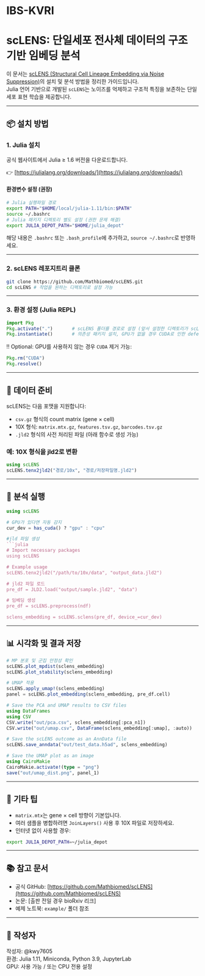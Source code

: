 # IBS-KVRI
# scLENS: 단일세포 전사체 데이터의 구조 기반 임베딩 분석

이 문서는 [scLENS (Structural Cell Lineage Embedding via Noise Suppression)](https://github.com/Mathbiomed/scLENS)의 설치 및 분석 방법을 정리한 가이드입니다.\
Julia 언어 기반으로 개발된 `scLENS`는 노이즈를 억제하고 구조적 특징을 보존하는 단일세포 표현 학습을 제공합니다.

---

## 📦 설치 방법

### 1. Julia 설치

공식 웹사이트에서 Julia ≥ 1.6 버전을 다운로드합니다.

👉 [https://julialang.org/downloads/](https://julialang.org/downloads/)

#### 환경변수 설정 (권장)

```bash
# Julia 실행파일 경로
export PATH="$HOME/local/julia-1.11/bin:$PATH"
source ~/.bashrc
# Julia 패키지 디렉토리 별도 설정 (권한 문제 해결)
export JULIA_DEPOT_PATH="$HOME/julia_depot"
```

해당 내용은 `.bashrc` 또는 `.bash_profile`에 추가하고, `source ~/.bashrc`로 반영하세요.

---

### 2. scLENS 레포지트리 클론

```bash
git clone https://github.com/Mathbiomed/scLENS.git
cd scLENS # 작업을 원하는 디렉토리로 설정 가능
```

---

### 3. 환경 설정 (Julia REPL)

```julia
import Pkg
Pkg.activate(".")       # scLENS 폴더를 경로로 설정 (앞서 설정한 디렉토리가 scLENS일 경우 ".")
Pkg.instantiate()       # 의존성 패키지 설치, GPU가 없을 경우 CUDA로 인한 defendency 오류 발생 하지만 무시 가능
```

‼️ Optional: GPU를 사용하지 않는 경우 `CUDA` 제거 가능:

```julia
Pkg.rm("CUDA") 
Pkg.resolve()
```

---

## 📁 데이터 준비

scLENS는 다음 포맷을 지원합니다:

- `csv.gz` 형식의 count matrix (gene × cell)
- 10X 형식: `matrix.mtx.gz`, `features.tsv.gz`, `barcodes.tsv.gz`
- `.jld2` 형식의 사전 처리된 파일 (아래 함수로 생성 가능)

### 예: 10X 형식을 jld2로 변환

```julia
using scLENS
scLENS.tenx2jld2("경로/10x", "경로/저장파일명.jld2")
```

---

## 🧦 분석 실행

```julia
using scLENS

# GPU가 있다면 자동 감지
cur_dev = has_cuda() ? "gpu" : "cpu"

#jld 파일 생성
```julia
# Import necessary packages
using scLENS

# Example usage
scLENS.tenx2jld2("/path/to/10x/data", "output_data.jld2")

# jld2 파일 로드
pre_df = JLD2.load("output/sample.jld2", "data")

# 임베딩 생성
pre_df = scLENS.preprocess(ndf)

sclens_embedding = scLENS.sclens(pre_df, device_=cur_dev)
```

---

## 📊 시각화 및 결과 저장

```julia
# MP 분포 및 군집 안정성 확인
scLENS.plot_mpdist(sclens_embedding)
scLENS.plot_stability(sclens_embedding)

# UMAP 적용
scLENS.apply_umap!(sclens_embedding)
panel = scLENS.plot_embedding(sclens_embedding, pre_df.cell)

# Save the PCA and UMAP results to CSV files
using DataFrames
using CSV
CSV.write("out/pca.csv", sclens_embedding[:pca_n1])
CSV.write("out/umap.csv", DataFrame(sclens_embedding[:umap], :auto))

# Save the scLENS outcome as an AnnData file
scLENS.save_anndata("out/test_data.h5ad", sclens_embedding)

# Save the UMAP plot as an image
using CairoMakie
CairoMakie.activate!(type = "png")
save("out/umap_dist.png", panel_1)
```

---

## 📌 기타 팁

- `matrix.mtx`는 gene × cell 방향이 기본입니다.
- 여러 샘플을 병합하려면 `JoinLayers()` 사용 후 10X 파일로 저장하세요.
- 인터넷 없이 사용할 경우:

```bash
export JULIA_DEPOT_PATH=~/julia_depot
```

---

## 📚 참고 문서

- 공식 GitHub: [https://github.com/Mathbiomed/scLENS](https://github.com/Mathbiomed/scLENS)
- 논문: [출판 전일 경우 bioRxiv 리크]
- 예제 노트북: `example/` 폴더 참조

---

## 👤 작성자

작성자: @kwy7605\
환경: Julia 1.11, Miniconda, Python 3.9, JupyterLab\
GPU: 사용 가능 / 또는 CPU 전용 설정
